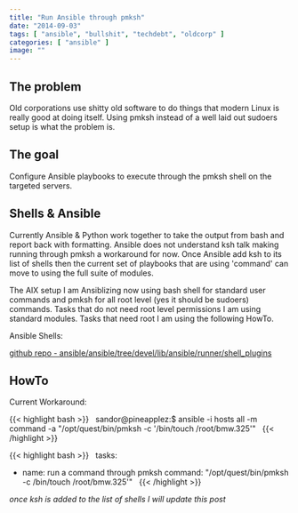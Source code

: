 ```yaml
---
title: "Run Ansible through pmksh"
date: "2014-09-03"
tags: [ "ansible", "bullshit", "techdebt", "oldcorp" ]
categories: [ "ansible" ]
image: ""
---
```


## The problem
Old corporations use shitty old software to do things that modern Linux is really good at doing itself.  Using pmksh instead of a well laid out sudoers setup is what the problem is.  


## The goal
Configure Ansible playbooks to execute through the pmksh shell on the targeted servers.



## Shells & Ansible
Currently Ansible & Python work together to take the output from bash and report back with formatting.  Ansible does not understand ksh talk making running through pmksh a workaround for now.  Once Ansible add ksh to its list of shells then the current set of playbooks that are using 'command' can move to using the full suite of modules.  

The AIX setup I am Ansiblizing now using bash shell for standard user commands and pmksh for all root level (yes it should be sudoers) commands.  Tasks that do not need root level permissions I am using standard modules.  Tasks that need root I am using the following HowTo.

Ansible Shells:

[github repo - ansible/ansible/tree/devel/lib/ansible/runner/shell_plugins](https://github.com/ansible/ansible/tree/devel/lib/ansible/runner/shell_plugins)

## HowTo

Current Workaround:


{{< highlight bash >}}
&nbsp;
sandor@pineapplez:$ ansible -i hosts all -m command -a "/opt/quest/bin/pmksh -c '/bin/touch /root/bmw.325'"
&nbsp;
{{< /highlight >}}

{{< highlight bash >}}
&nbsp;
tasks:

- name: run a command through pmksh
  command: "/opt/quest/bin/pmksh -c /bin/touch /root/bmw.325'"
&nbsp;
{{< /highlight >}}

_once ksh is added to the list of shells I will update this post_
